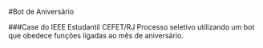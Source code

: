 #Bot de Aniversário

###Case do IEEE Estudantil CEFET/RJ
Processo seletivo utilizando um bot que obedece funções ligadas ao mês de aniversário.
